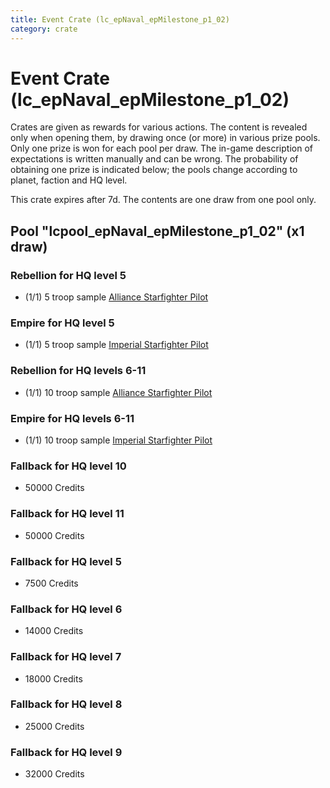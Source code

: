 ```yaml
---
title: Event Crate (lc_epNaval_epMilestone_p1_02)
category: crate
---
```


# Event Crate (lc_epNaval_epMilestone_p1_02)

Crates are given as rewards for various actions. The content is revealed only when opening them, by drawing once (or more) in various prize pools. Only one prize is won for each pool per draw. The in-game description of expectations is written manually and can be wrong. The probability of obtaining one prize is indicated below; the pools change according to planet, faction and HQ level.

This crate expires after 7d. The contents are one draw from one pool only.

## Pool "lcpool_epNaval_epMilestone_p1_02" (x1 draw)

### Rebellion for HQ level 5

  * (1/1) 5 troop sample [Alliance Starfighter Pilot](XWingPilot)

### Empire for HQ level 5

  * (1/1) 5 troop sample [Imperial Starfighter Pilot](TiePilot)

### Rebellion for HQ levels 6-11

  * (1/1) 10 troop sample [Alliance Starfighter Pilot](XWingPilot)

### Empire for HQ levels 6-11

  * (1/1) 10 troop sample [Imperial Starfighter Pilot](TiePilot)

### Fallback for HQ level 10

  * 50000 Credits

### Fallback for HQ level 11

  * 50000 Credits

### Fallback for HQ level 5

  * 7500 Credits

### Fallback for HQ level 6

  * 14000 Credits

### Fallback for HQ level 7

  * 18000 Credits

### Fallback for HQ level 8

  * 25000 Credits

### Fallback for HQ level 9

  * 32000 Credits